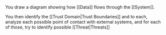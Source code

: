 You draw a diagram showing how [[Data]] flows through the [[System]].

You then identify the [[Trust Domain|Trust Boundaries]] and to each, analyze each possible point of contact with external systems, and for each of those, try to identify possible [[Threat|Threats]]